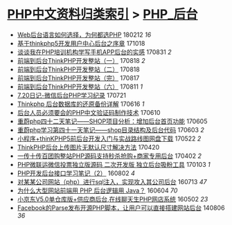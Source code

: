 [PHP中文资料归类索引](../README.md) > [PHP_后台](PHP_后台.md)
====
- [Web后台语言如何选择，为何都选PHP](http://jkwz.applinzi.com/ittc/7069270673526883339.html#Web%E5%90%8E%E5%8F%B0%E8%AF%AD%E8%A8%80%E5%A6%82%E4%BD%95%E9%80%89%E6%8B%A9%EF%BC%8C%E4%B8%BA%E4%BD%95%E9%83%BD%E9%80%89PHP) 180212 *16* 
- [基于thinkphp5开发用户中心后台之序章](http://jkwz.applinzi.com/ittc/7025396135362036753.html#%E5%9F%BA%E4%BA%8Ethinkphp5%E5%BC%80%E5%8F%91%E7%94%A8%E6%88%B7%E4%B8%AD%E5%BF%83%E5%90%8E%E5%8F%B0%E4%B9%8B%E5%BA%8F%E7%AB%A0) 171018  
- [谈谈我在PHP培训机构学写手机APP后台的实感](http://jkwz.applinzi.com/ittc/7007978625662714897.html#%E8%B0%88%E8%B0%88%E6%88%91%E5%9C%A8PHP%E5%9F%B9%E8%AE%AD%E6%9C%BA%E6%9E%84%E5%AD%A6%E5%86%99%E6%89%8B%E6%9C%BAAPP%E5%90%8E%E5%8F%B0%E7%9A%84%E5%AE%9E%E6%84%9F) 170831 *2* 
- [前端到后台ThinkPHP开发整站（一）](http://jkwz.applinzi.com/ittc/7003075713312490513.html#%E5%89%8D%E7%AB%AF%E5%88%B0%E5%90%8E%E5%8F%B0ThinkPHP%E5%BC%80%E5%8F%91%E6%95%B4%E7%AB%99%EF%BC%88%E4%B8%80%EF%BC%89) 170818 *2* 
- [前端到后台ThinkPHP开发整站（二）](http://jkwz.applinzi.com/ittc/7003074326537176080.html#%E5%89%8D%E7%AB%AF%E5%88%B0%E5%90%8E%E5%8F%B0ThinkPHP%E5%BC%80%E5%8F%91%E6%95%B4%E7%AB%99%EF%BC%88%E4%BA%8C%EF%BC%89) 170818  
- [前端到后台ThinkPHP开发整站（完）](http://jkwz.applinzi.com/ittc/7002706582029468688.html#%E5%89%8D%E7%AB%AF%E5%88%B0%E5%90%8E%E5%8F%B0ThinkPHP%E5%BC%80%E5%8F%91%E6%95%B4%E7%AB%99%EF%BC%88%E5%AE%8C%EF%BC%89) 170817  
- [前端到后台ThinkPHP开发整站（六）](http://jkwz.applinzi.com/ittc/7000475733410186257.html#%E5%89%8D%E7%AB%AF%E5%88%B0%E5%90%8E%E5%8F%B0ThinkPHP%E5%BC%80%E5%8F%91%E6%95%B4%E7%AB%99%EF%BC%88%E5%85%AD%EF%BC%89) 170811 *1* 
- [7.20日记-微信后台PHP学习纪录](http://jkwz.applinzi.com/ittc/6992548658837718033.html#7.20%E6%97%A5%E8%AE%B0-%E5%BE%AE%E4%BF%A1%E5%90%8E%E5%8F%B0PHP%E5%AD%A6%E4%B9%A0%E7%BA%AA%E5%BD%95) 170721  
- [Thinkphp 后台数据库的还原备份详解](http://jkwz.applinzi.com/ittc/6979847709639836677.html#Thinkphp+%E5%90%8E%E5%8F%B0%E6%95%B0%E6%8D%AE%E5%BA%93%E7%9A%84%E8%BF%98%E5%8E%9F%E5%A4%87%E4%BB%BD%E8%AF%A6%E8%A7%A3) 170616 *1* 
- [后台人员必须要会的PHP中文验证码制作技术](http://jkwz.applinzi.com/ittc/6977590675951322116.html#%E5%90%8E%E5%8F%B0%E4%BA%BA%E5%91%98%E5%BF%85%E9%A1%BB%E8%A6%81%E4%BC%9A%E7%9A%84PHP%E4%B8%AD%E6%96%87%E9%AA%8C%E8%AF%81%E7%A0%81%E5%88%B6%E4%BD%9C%E6%8A%80%E6%9C%AF) 170610  
- [重蔚php四十二天笔记——SHOP项目分析：增加后台首页功能](http://jkwz.applinzi.com/ittc/6975807624468497413.html#%E9%87%8D%E8%94%9Aphp%E5%9B%9B%E5%8D%81%E4%BA%8C%E5%A4%A9%E7%AC%94%E8%AE%B0%E2%80%94%E2%80%94SHOP%E9%A1%B9%E7%9B%AE%E5%88%86%E6%9E%90%EF%BC%9A%E5%A2%9E%E5%8A%A0%E5%90%8E%E5%8F%B0%E9%A6%96%E9%A1%B5%E5%8A%9F%E8%83%BD) 170605  
- [重蔚php学习第四十一天笔记——shop目录结构及后台代码](http://jkwz.applinzi.com/ittc/6974724575710413829.html#%E9%87%8D%E8%94%9Aphp%E5%AD%A6%E4%B9%A0%E7%AC%AC%E5%9B%9B%E5%8D%81%E4%B8%80%E5%A4%A9%E7%AC%94%E8%AE%B0%E2%80%94%E2%80%94shop%E7%9B%AE%E5%BD%95%E7%BB%93%E6%9E%84%E5%8F%8A%E5%90%8E%E5%8F%B0%E4%BB%A3%E7%A0%81) 170603 *2* 
- [小程序+thinKPHP5前后台开发入门与实战路线图网盘下载](http://jkwz.applinzi.com/ittc/6970323073508049924.html#%E5%B0%8F%E7%A8%8B%E5%BA%8F%2BthinKPHP5%E5%89%8D%E5%90%8E%E5%8F%B0%E5%BC%80%E5%8F%91%E5%85%A5%E9%97%A8%E4%B8%8E%E5%AE%9E%E6%88%98%E8%B7%AF%E7%BA%BF%E5%9B%BE%E7%BD%91%E7%9B%98%E4%B8%8B%E8%BD%BD) 170522 *2* 
- [ThinkPHP后台上传图片无默认尺寸解决方法](http://jkwz.applinzi.com/ittc/6958673495759258629.html#ThinkPHP%E5%90%8E%E5%8F%B0%E4%B8%8A%E4%BC%A0%E5%9B%BE%E7%89%87%E6%97%A0%E9%BB%98%E8%AE%A4%E5%B0%BA%E5%AF%B8%E8%A7%A3%E5%86%B3%E6%96%B9%E6%B3%95) 170420  
- [一传十传百团购整站PHP源码支持秒杀抢购+商家专用后台](http://jkwz.applinzi.com/ittc/6951842061182567429.html#%E4%B8%80%E4%BC%A0%E5%8D%81%E4%BC%A0%E7%99%BE%E5%9B%A2%E8%B4%AD%E6%95%B4%E7%AB%99PHP%E6%BA%90%E7%A0%81%E6%94%AF%E6%8C%81%E7%A7%92%E6%9D%80%E6%8A%A2%E8%B4%AD%2B%E5%95%86%E5%AE%B6%E4%B8%93%E7%94%A8%E5%90%8E%E5%8F%B0) 170402 *2* 
- [PHP微联运微信投票独立版源码 二次开发版 独立后台吸粉工具](http://jkwz.applinzi.com/ittc/6918879363524461572.html#PHP%E5%BE%AE%E8%81%94%E8%BF%90%E5%BE%AE%E4%BF%A1%E6%8A%95%E7%A5%A8%E7%8B%AC%E7%AB%8B%E7%89%88%E6%BA%90%E7%A0%81+%E4%BA%8C%E6%AC%A1%E5%BC%80%E5%8F%91%E7%89%88+%E7%8B%AC%E7%AB%8B%E5%90%8E%E5%8F%B0%E5%90%B8%E7%B2%89%E5%B7%A5%E5%85%B7) 170103 *1* 
- [PHP开发后台接口学习笔记（2）](http://jkwz.applinzi.com/ittc/6860770420235699204.html#PHP%E5%BC%80%E5%8F%91%E5%90%8E%E5%8F%B0%E6%8E%A5%E5%8F%A3%E5%AD%A6%E4%B9%A0%E7%AC%94%E8%AE%B0%EF%BC%882%EF%BC%89) 160802 *4* 
- [对某某公司网站（php）进行sql注入，实现攻入其公司后台](http://jkwz.applinzi.com/ittc/6854421610928538628.html#%E5%AF%B9%E6%9F%90%E6%9F%90%E5%85%AC%E5%8F%B8%E7%BD%91%E7%AB%99%EF%BC%88php%EF%BC%89%E8%BF%9B%E8%A1%8Csql%E6%B3%A8%E5%85%A5%EF%BC%8C%E5%AE%9E%E7%8E%B0%E6%94%BB%E5%85%A5%E5%85%B6%E5%85%AC%E5%8F%B8%E5%90%8E%E5%8F%B0) 160713 *47* 
- [为什么大型网站前端用 PHP 后台逻辑用 Java？](http://jkwz.applinzi.com/ittc/6839874538409821188.html#%E4%B8%BA%E4%BB%80%E4%B9%88%E5%A4%A7%E5%9E%8B%E7%BD%91%E7%AB%99%E5%89%8D%E7%AB%AF%E7%94%A8+PHP+%E5%90%8E%E5%8F%B0%E9%80%BB%E8%BE%91%E7%94%A8+Java%EF%BC%9F) 160604 *70* 
- [小京东V5.0单仓库版+供应商后台,在线聊天生PHP网店系统](http://jkwz.applinzi.com/ittc/6827698942061839364.html#%E5%B0%8F%E4%BA%AC%E4%B8%9CV5.0%E5%8D%95%E4%BB%93%E5%BA%93%E7%89%88%2B%E4%BE%9B%E5%BA%94%E5%95%86%E5%90%8E%E5%8F%B0%2C%E5%9C%A8%E7%BA%BF%E8%81%8A%E5%A4%A9%E7%94%9FPHP%E7%BD%91%E5%BA%97%E7%B3%BB%E7%BB%9F) 160502 *23* 
- [Facebook的Parse发布开源PHP脚本，让用户可以直接搭建网站后台](http://jkwz.applinzi.com/ittc/547650611372262310.html#Facebook%E7%9A%84Parse%E5%8F%91%E5%B8%83%E5%BC%80%E6%BA%90PHP%E8%84%9A%E6%9C%AC%EF%BC%8C%E8%AE%A9%E7%94%A8%E6%88%B7%E5%8F%AF%E4%BB%A5%E7%9B%B4%E6%8E%A5%E6%90%AD%E5%BB%BA%E7%BD%91%E7%AB%99%E5%90%8E%E5%8F%B0) 140806 *36* 
